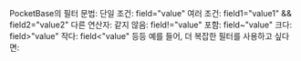 PocketBase의 필터 문법:
단일 조건: field="value"
여러 조건: field1="value1" && field2="value2"
다른 연산자:
같지 않음: field!="value"
포함: field~"value"
크다: field>"value"
작다: field<"value"
등등
예를 들어, 더 복잡한 필터를 사용하고 싶다면: